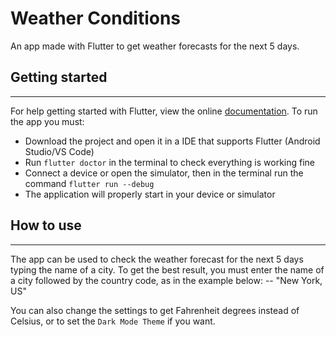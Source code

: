 # Weather Conditions 
An app made with Flutter to get weather forecasts for the next 5 days.

## Getting started
___
For help getting started with Flutter, view the online [documentation](flutter.dev/docs).
To run the app you must:
- Download the project and open it in a IDE that supports Flutter (Android Studio/VS Code) 
- Run ```flutter doctor``` in the terminal to check everything is working fine
- Connect a device or open the simulator, then in the terminal run the command ```flutter run --debug```
- The application will properly start in your device or simulator


## How to use
___

The app can be used to check the weather forecast for the next 5 days typing the name of a city.
To get the best result, you must enter the name of a city followed by the country code, as in the example below: 
-- "New York, US"

You can also change the settings to get Fahrenheit degrees instead of Celsius, or to set the ```Dark Mode Theme``` if you want.
